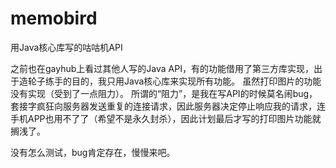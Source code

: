 # memobird
用Java核心库写的咕咕机API

之前也在gayhub上看过其他人写的Java API，有的功能借用了第三方库实现，出于造轮子练手的目的，我只用Java核心库来实现所有功能。
虽然打印图片的功能没有实现（受到了一点阻力）。
所谓的“阻力”，是我在写API的时候莫名闹bug，套接字疯狂向服务器发送重复的连接请求，因此服务器决定停止响应我的请求，连手机APP也用不了了（希望不是永久封杀），因此计划最后才写的打印图片功能就搁浅了。

没有怎么测试，bug肯定存在，慢慢来吧。
